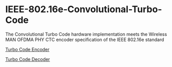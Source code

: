 # IEEE-802.16e-Convolutional-Turbo-Code
The Convolutional Turbo Code hardware implementation meets the Wireless MAN OFDMA PHY CTC encoder specification of the IEEE 802.16e standard

[Turbo Code Encoder](./TurboCodeEncoder.md)

[Turbo Code Decoder](./TurboCodeDecoder.md)
